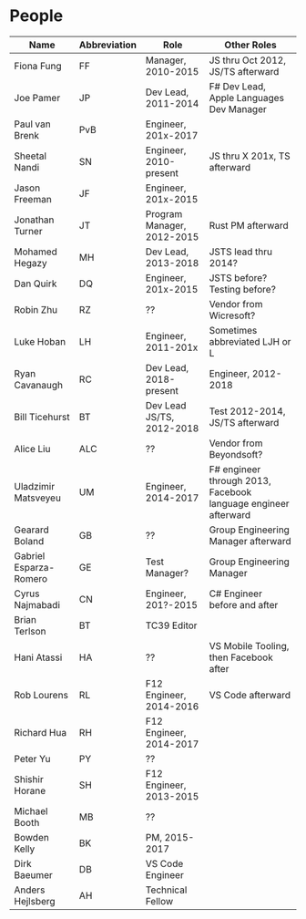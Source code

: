 # People #

|Name|Abbreviation|Role|Other Roles|
|----|------------|----|-----------|
|Fiona Fung|FF|Manager, 2010-2015|JS thru Oct 2012, JS/TS afterward|
|Joe Pamer|JP|Dev Lead, 2011-2014|F# Dev Lead, Apple Languages Dev Manager|
|Paul van Brenk|PvB|Engineer, 201x-2017||
|Sheetal Nandi|SN|Engineer, 2010-present|JS thru X 201x, TS afterward|
|Jason Freeman|JF|Engineer, 201x-2015||
|Jonathan Turner|JT|Program Manager, 2012-2015|Rust PM afterward|
|Mohamed Hegazy|MH|Dev Lead, 2013-2018|JSTS lead thru 2014?|
|Dan Quirk|DQ|Engineer, 201x-2015|JSTS before? Testing before?|
|Robin Zhu|RZ|??|Vendor from Wicresoft?|
|Luke Hoban|LH|Engineer, 2011-201x|Sometimes abbreviated LJH or L|
|Ryan Cavanaugh|RC|Dev Lead, 2018-present|Engineer, 2012-2018|
|Bill Ticehurst|BT|Dev Lead JS/TS, 2012-2018|Test 2012-2014, JS/TS afterward|
|Alice Liu|ALC|??|Vendor from Beyondsoft?|
|Uladzimir Matsveyeu|UM|Engineer, 2014-2017|F# engineer through 2013, Facebook language engineer afterward|
|Gearard Boland|GB|??|Group Engineering Manager afterward|
|Gabriel Esparza-Romero|GE|Test Manager?|Group Engineering Manager|
|Cyrus Najmabadi|CN|Engineer, 201?-2015|C# Engineer before and after|
|Brian Terlson|BT|TC39 Editor||
|Hani Atassi|HA|??|VS Mobile Tooling, then Facebook after|
|Rob Lourens|RL|F12 Engineer, 2014-2016|VS Code afterward|
|Richard Hua|RH|F12 Engineer, 2014-2017||
|Peter Yu|PY|??||
|Shishir Horane|SH|F12 Engineer, 2013-2015||
|Michael Booth|MB|??||
|Bowden Kelly|BK|PM, 2015-2017||
|Dirk Baeumer|DB|VS Code Engineer||
|Anders Hejlsberg|AH|Technical Fellow||
